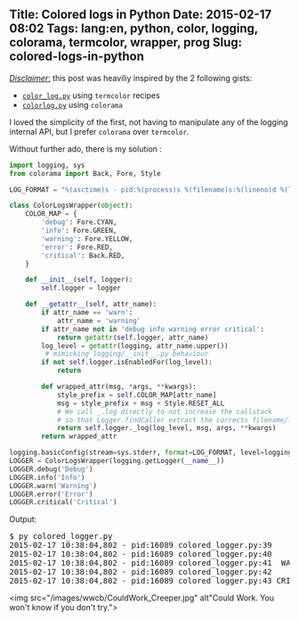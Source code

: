 Title: Colored logs in Python
Date: 2015-02-17 08:02
Tags: lang:en, python, color, logging, colorama, termcolor, wrapper, prog
Slug: colored-logs-in-python
---
<u>_Disclaimer_:</u> this post was heaviliy inspired by the 2 following gists:

- [`color_log.py`](https://gist.github.com/brainsik/1238935) using `termcolor` recipes
- [`colorlog.py`](https://gist.github.com/kergoth/813057) using `colorama`

I loved the simplicity of the first, not having to manipulate any of the logging internal API, but I prefer `colorama` over `termcolor`.

Without further ado, there is my solution :

```python
import logging, sys
from colorama import Back, Fore, Style

LOG_FORMAT = "%(asctime)s - pid:%(process)s %(filename)s:%(lineno)d %(levelname)8s| %(message)s"

class ColorLogsWrapper(object):
    COLOR_MAP = {
        'debug': Fore.CYAN,
        'info': Fore.GREEN,
        'warning': Fore.YELLOW,
        'error': Fore.RED,
        'critical': Back.RED,
    }

    def __init__(self, logger):
        self.logger = logger

    def __getattr__(self, attr_name):
        if attr_name == 'warn':
            attr_name = 'warning'
        if attr_name not in 'debug info warning error critical':
            return getattr(self.logger, attr_name)
        log_level = getattr(logging, attr_name.upper())
         # mimicking logging/__init__.py behaviour
        if not self.logger.isEnabledFor(log_level):
            return

        def wrapped_attr(msg, *args, **kwargs):
            style_prefix = self.COLOR_MAP[attr_name]
            msg = style_prefix + msg + Style.RESET_ALL
            # We call _.log directly to not increase the callstack
            # so that Logger.findCaller extract the corrects filename/lineno
            return self.logger._log(log_level, msg, args, **kwargs)
        return wrapped_attr

logging.basicConfig(stream=sys.stderr, format=LOG_FORMAT, level=logging.DEBUG)
LOGGER = ColorLogsWrapper(logging.getLogger(__name__))
LOGGER.debug('Debug')
LOGGER.info('Info')
LOGGER.warn('Warning')
LOGGER.error('Error')
LOGGER.critical('Critical')
```

Output:
<pre style="font-family: monospace;">$ py colored_logger.py
2015-02-17 10:38:04,802 - pid:16089 colored_logger.py:39    DEBUG| <span style="color:darkcyan;">Debug</span>
2015-02-17 10:38:04,802 - pid:16089 colored_logger.py:40     INFO| <span style="color:darkgreen;">Info</span>
2015-02-17 10:38:04,802 - pid:16089 colored_logger.py:41  WARNING| <span style="color:gold;">Warning</span>
2015-02-17 10:38:04,802 - pid:16089 colored_logger.py:42    ERROR| <span style="color:darkred;">Error</span>
2015-02-17 10:38:04,802 - pid:16089 colored_logger.py:43 CRITICAL| <span style="background-color:red;color:white;">Critical</span>
</pre>

<img src="/images/wwcb/CouldWork_Creeper.jpg" alt"Could Work. You won't know if you don't try.">
